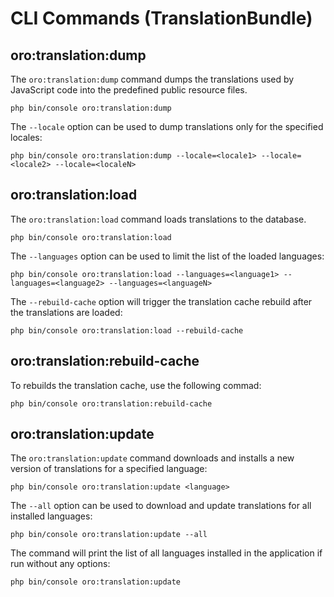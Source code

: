 # CLI Commands (TranslationBundle)

## oro:translation:dump

The `oro:translation:dump` command dumps the translations used by JavaScript code into the predefined public resource files.

```none
php bin/console oro:translation:dump
```

The `--locale` option can be used to dump translations only for the specified locales:

```none
php bin/console oro:translation:dump --locale=<locale1> --locale=<locale2> --locale=<localeN>
```

## oro:translation:load

The `oro:translation:load` command loads translations to the database.

```none
php bin/console oro:translation:load
```

The `--languages` option can be used to limit the list of the loaded languages:

```none
php bin/console oro:translation:load --languages=<language1> --languages=<language2> --languages=<languageN>
```

The `--rebuild-cache` option will trigger the translation cache rebuild after the translations are loaded:

```none
php bin/console oro:translation:load --rebuild-cache
```

## oro:translation:rebuild-cache

To rebuilds the translation cache, use the following commad:

```none
php bin/console oro:translation:rebuild-cache
```

## oro:translation:update

The `oro:translation:update` command downloads and installs a new version of translations for a specified language:

```none
php bin/console oro:translation:update <language>
```

The `--all` option can be used to download and update translations for all installed languages:

```none
php bin/console oro:translation:update --all
```

The command will print the list of all languages installed in the application if run without any options:

```none
php bin/console oro:translation:update
```

